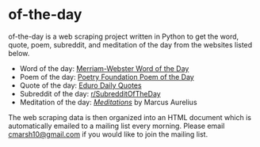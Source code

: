 # of-the-day

of-the-day is a web scraping project written in Python to get the word, quote, poem, subreddit, and meditation of the day from the websites listed below. 


* Word of the day: [Merriam-Webster Word of the Day](https://www.merriam-webster.com/word-of-the-day)
* Poem of the day: [Poetry Foundation Poem of the Day](https://www.poetryfoundation.org/poems/poem-of-the-day)
* Quote of the day: [Eduro Daily Quotes](https://www.eduro.com/)
* Subreddit of the day: [r/SubredditOfTheDay](https://www.reddit.com/r/subredditoftheday/)
* Meditation of the day: [*Meditations*](http://oll.libertyfund.org/titles/antoninus-the-meditations-of-the-emperor-marcus-aurelius-antoninus-2008) by Marcus Aurelius


The web scraping data is then organized into an HTML document which is automatically emailed to a mailing list every morning. Please email cmarsh10@gmail.com if you would like to join the mailing list. 


